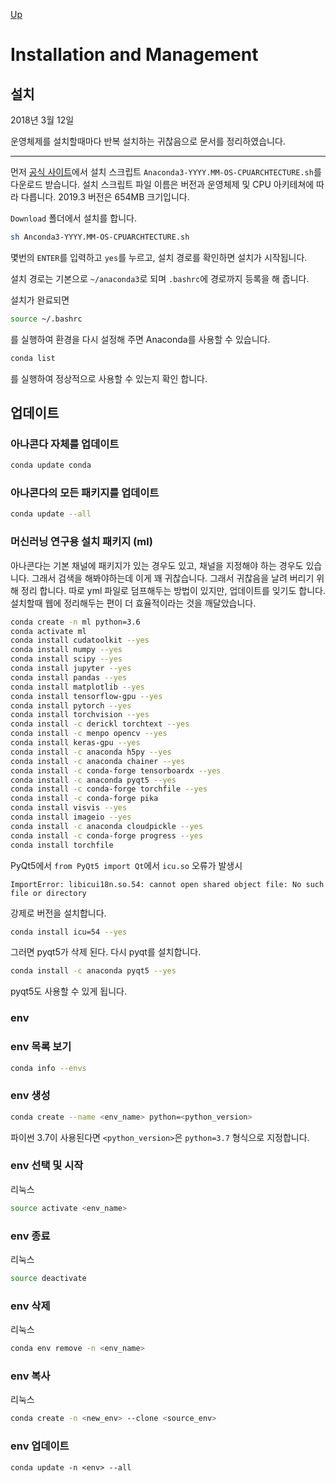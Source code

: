 [Up](./index.md)

# Installation and Management

## 설치

2018년 3월 12일

운영체제를 설치할때마다 반복 설치하는 귀찮음으로 문서를 정리하였습니다.

---

먼저 [공식 사이트](https://www.anaconda.com/distribution/#linux)에서 설치 스크립트 `Anaconda3-YYYY.MM-OS-CPUARCHTECTURE.sh`를 다운로드 받습니다. 설치 스크립트 파일 이름은 버전과 운영체제 및 CPU 아키테쳐에 따라 다릅니다. 2019.3 버전은 654MB 크기입니다.

`Download` 폴더에서 설치를 합니다.

```sh
sh Anconda3-YYYY.MM-OS-CPUARCHTECTURE.sh
```

몇번의 `ENTER`를 입력하고 `yes`를 누르고, 설치 경로를 확인하면 설치가 시작됩니다.

설치 경로는 기본으로 `~/anaconda3`로 되며 `.bashrc`에 경로까지 등록을 해 줍니다.

설치가 완료되면

```sh
source ~/.bashrc
```

를 실행하여 환경을 다시 설정해 주면 Anaconda를 사용할 수 있습니다.

```sh
conda list
```

를 실행하여 정상적으로 사용할 수 있는지 확인 합니다.

## 업데이트

### 아나콘다 자체를 업데이트

```sh
conda update conda
```

### 아나콘다의 모든 패키지를 업데이트

```sh
conda update --all
```

### 머신러닝 연구용 설치 패키지 (ml)

아나콘다는 기본 채널에 패키지가 있는 경우도 있고, 채널을 지정해야 하는 경우도 있습니다. 그래서 검색을 해봐야하는데 이게 꽤 귀찮습니다. 그래서 귀찮음을 날려 버리기 위해 정리 합니다. 따로 yml 파일로 덤프해두는 방법이 있지만, 업데이트를 잊기도 합니다. 설치할때 웹에 정리해두는 편이 더 효율적이라는 것을 깨달았습니다.

```sh
conda create -n ml python=3.6
conda activate ml
conda install cudatoolkit --yes
conda install numpy --yes
conda install scipy --yes
conda install jupyter --yes
conda install pandas --yes
conda install matplotlib --yes
conda install tensorflow-gpu --yes
conda install pytorch --yes
conda install torchvision --yes
conda install -c derickl torchtext --yes
conda install -c menpo opencv --yes
conda install keras-gpu --yes
conda install -c anaconda h5py --yes
conda install -c anaconda chainer --yes
conda install -c conda-forge tensorboardx --yes 
conda install -c anaconda pyqt5 --yes
conda install -c conda-forge torchfile --yes
conda install -c conda-forge pika
conda install visvis --yes
conda install imageio --yes
conda install -c anaconda cloudpickle --yes
conda install -c conda-forge progress --yes
conda install torchfile
```

PyQt5에서 `from PyQt5 import Qt`에서  `icu.so` 오류가 발생시

```
ImportError: libicui18n.so.54: cannot open shared object file: No such file or directory
```

강제로 버전을 설치합니다.

```sh
conda install icu=54 --yes
```

그러면 pyqt5가 삭제 된다. 다시 pyqt를 설치합니다.

```sh
conda install -c anaconda pyqt5 --yes
```

pyqt5도 사용할 수 있게 됩니다.

### env

### env 목록 보기

```sh
conda info --envs
```

### env 생성

```sh
conda create --name <env_name> python=<python_version>
```

파이썬 3.7이 사용된다면 `<python_version>`은  `python=3.7` 형식으로 지정합니다.

### env 선택 및 시작

리눅스

```sh
source activate <env_name>
```

### env 종료

리눅스

```sh
source deactivate
```

### env 삭제

리눅스

```sh
conda env remove -n <env_name>
```

### env 복사

리눅스

```sh
conda create -n <new_env> --clone <source_env>
```

### env 업데이트

```
conda update -n <env> --all
```

